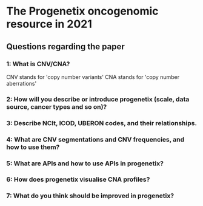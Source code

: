 # The Progenetix oncogenomic resource in 2021
## Questions regarding the paper

### 1: What is CNV/CNA?

CNV stands for 'copy number variants'
CNA stands for 'copy number aberrations'

### 2: How will you describe or introduce progenetix (scale, data source, cancer types and so on)?

### 3: Describe NClt, ICOD, UBERON codes, and their relationships.

### 4: What are CNV segmentations and CNV frequencies, and how to use them?

### 5: What are APIs and how to use APIs in progenetix?

### 6: How does progenetix visualise CNA profiles?

### 7: What do you think should be improved in progenetix?
